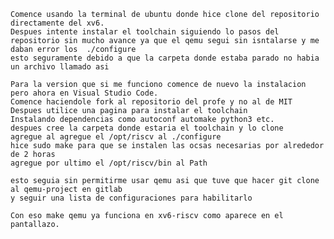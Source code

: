     Comence usando la terminal de ubuntu donde hice clone del repositorio directamente del xv6.
    Despues intente instalar el toolchain siguiendo lo pasos del repositorio sin mucho avance ya que el qemu segui sin isntalarse y me daban error los  ./configure
    esto seguramente debido a que la carpeta donde estaba parado no habia un archivo llamado asi

    Para la version que si me funciono comence de nuevo la instalacion pero ahora en Visual Studio Code.
    Comence haciendole fork al repositorio del profe y no al de MIT
    Despues utilice una pagina para instalar el toolchain
    Instalando dependencias como autoconf automake python3 etc.
    despues cree la carpeta donde estaria el toolchain y lo clone
    agregue al agregue el /opt/riscv al ./configure 
    hice sudo make para que se instalen las ocsas necesarias por alrededor de 2 horas
    agregue por ultimo el /opt/riscv/bin al Path

    esto seguia sin permitirme usar qemu asi que tuve que hacer git clone al qemu-project en gitlab
    y seguir una lista de configuraciones para habilitarlo

    Con eso make qemu ya funciona en xv6-riscv como aparece en el pantallazo.


